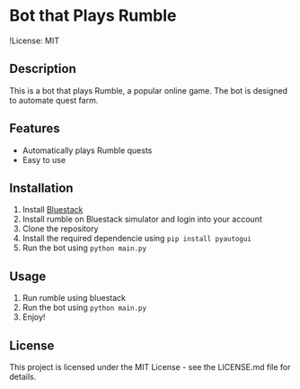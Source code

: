 # Bot that Plays Rumble

!License: MIT

## Description

This is a bot that plays Rumble, a popular online game. The bot is designed to automate quest farm.

## Features

- Automatically plays Rumble quests
- Easy to use

## Installation

1. Install [Bluestack](https://www.bluestacks.com/pt-br/index.html)
2. Install rumble on Bluestack simulator and login into your account
3. Clone the repository
4. Install the required dependencie using `pip install pyautogui`
6. Run the bot using `python main.py`

## Usage

1. Run rumble using bluestack
2. Run the bot using `python main.py`
3. Enjoy!

## License

This project is licensed under the MIT License - see the LICENSE.md file for details.

